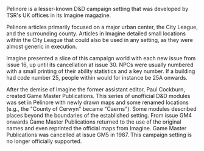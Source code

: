 Pelinore is a lesser-known D&D campaign setting that was developed by TSR's UK
offices in its Imagine magazine.

Pelinore articles primarily focused on a major urban center, the City League,
and the surrounding county. Articles in Imagine detailed small locations
within the City League that could also be used in any setting, as they were
almost generic in execution.

Imagine presented a slice of this campaign world with each new issue from
issue 16, up until its cancellation at issue 30. NPCs were usually numbered
with a small printing of their ability statistics and a key number. If a
building had code number 25, people within would for instance be 25A onwards.

After the demise of Imagine the former assistant editor, Paul Cockburn,
created Game Master Publications. This series of unofficial D&D modules was
set in Pelinore with newly drawn maps and some renamed locations (e.g., the
"County of Cerwyn" became "Caerns"). Some modules described places beyond the
boundaries of the established setting. From issue GM4 onwards Game Master
Publications returned to the use of the original names and even reprinted the
official maps from Imagine. Game Master Publications was cancelled at issue
GM5 in 1987. This campaign setting is no longer officially supported.
